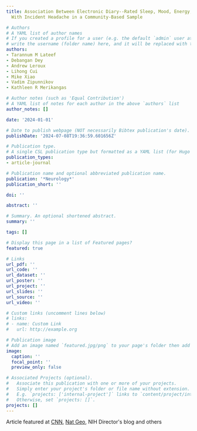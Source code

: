 ```yaml
---
title: Association Between Electronic Diary--Rated Sleep, Mood, Energy, and Stress
  With Incident Headache in a Community-Based Sample

# Authors
# A YAML list of author names
# If you created a profile for a user (e.g. the default `admin` user at `content/authors/admin/`), 
# write the username (folder name) here, and it will be replaced with their full name and linked to their profile.
authors:
- Tarannum M Lateef
- Debangan Dey
- Andrew Leroux
- Lihong Cui
- Mike Xiao
- Vadim Zipunnikov
- Kathleen R Merikangas

# Author notes (such as 'Equal Contribution')
# A YAML list of notes for each author in the above `authors` list
author_notes: []

date: '2024-01-01'

# Date to publish webpage (NOT necessarily Bibtex publication's date).
publishDate: '2024-07-08T19:36:59.601656Z'

# Publication type.
# A single CSL publication type but formatted as a YAML list (for Hugo requirements).
publication_types:
- article-journal

# Publication name and optional abbreviated publication name.
publication: '*Neurology*'
publication_short: ''

doi: ''

abstract: ''

# Summary. An optional shortened abstract.
summary: ''

tags: []

# Display this page in a list of Featured pages?
featured: true

# Links
url_pdf: ''
url_code: ''
url_dataset: ''
url_poster: ''
url_project: ''
url_slides: ''
url_source: ''
url_video: ''

# Custom links (uncomment lines below)
# links:
# - name: Custom Link
#   url: http://example.org

# Publication image
# Add an image named `featured.jpg/png` to your page's folder then add a caption below.
image:
  caption: ''
  focal_point: ''
  preview_only: false

# Associated Projects (optional).
#   Associate this publication with one or more of your projects.
#   Simply enter your project's folder or file name without extension.
#   E.g. `projects: ['internal-project']` links to `content/project/internal-project/index.md`.
#   Otherwise, set `projects: []`.
projects: []
---
```


Article featured at <a href="https://www.cnn.com/2024/01/24/health/migraine-predict-study-wellness/index.html" target="_blank">CNN</a>, <a href="https://www.nationalgeographic.com/premium/article/migraine-prediction-mood-energy-sleep-stress" target="_blank">Nat Geo</a>, NIH Director's blog and others
